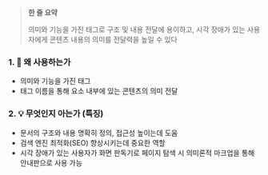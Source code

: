 > **한 줄 요약**
> 
> 의미와 기능을 가진 태그로 구조 및 내용 전달에 용이하고, 시각 장애가 있는 사용자에게 콘텐츠 내용의 의미를 전달력을 높일 수 있다


### 1. 🤔 왜 사용하는가

- 의미와 기능을 가진 태그
- 태그 이름을 통해 요소 내부에 있는 콘텐츠의 의미 전달

### 2. 💡 무엇인지 아는가 (특징)

- 문서의 구조와 내용 명확히 정의, 접근성 높이는데 도움
- 검색 엔진 최적화(SEO) 향상시키는데 중요한 역할
- 시각 장애가 있는 사용자가 화면 판독기로 페이지 탐색 시 의미론적 마크업을 통해 안내판으로 사용 가능